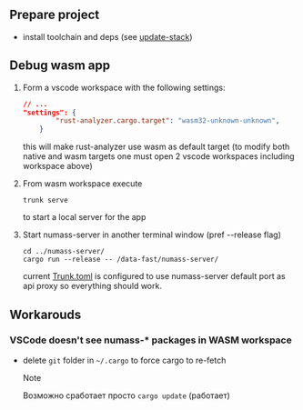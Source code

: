 ## Prepare project
- install toolchain and deps (see [update-stack](update-stack.sh))

## Debug wasm app

1. Form a vscode workspace with the following settings:
    ```json
    // ... 
    "settings": {
            "rust-analyzer.cargo.target": "wasm32-unknown-unknown",
        }
    ```
    this will make rust-analyzer use wasm as default target
    (to modify both native and wasm targets one must open 2 vscode workspaces including workspace above)

 2. From wasm workspace execute 
    ```shell
    trunk serve
    ``` 
    to start a local server for the app
 3. Start numass-server in another terminal window (pref --release flag)
    ```shell
    cd ../numass-server/
    cargo run --release -- /data-fast/numass-server/
    ```
    current [Trunk.toml](Trunk.toml) is configured to use numass-server default port as api proxy so everything should work.


## Workarouds

### VSCode doesn't see numass-* packages in WASM workspace
- delete `git` folder in `~/.cargo` to force cargo to re-fetch
    > [!NOTE]
    > Возможно сработает просто `cargo update` (работает)
